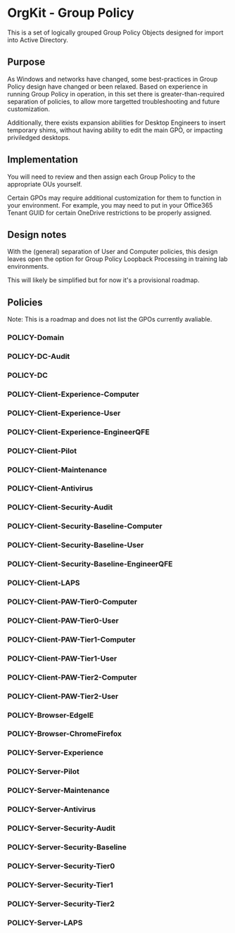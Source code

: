 
# OrgKit - Group Policy
This is a set of logically grouped Group Policy Objects designed for import into Active Directory.

## Purpose
As Windows and networks have changed, some best-practices in Group Policy design have changed or been relaxed. Based on experience in running Group Policy in operation, in this set there is greater-than-required separation of policies, to allow more targetted troubleshooting and future customization.

Additionally, there exists expansion abilities for Desktop Engineers to insert temporary shims, without having ability to edit the main GPO, or impacting priviledged desktops.

## Implementation
You will need to review and then assign each Group Policy to the appropriate OUs yourself.

Certain GPOs may require additional customization for them to function in your environment. For example, you may need to put in your Office365 Tenant GUID for certain OneDrive restrictions to be properly assigned.

## Design notes
With the (general) separation of User and Computer policies, this design leaves open the option for Group Policy Loopback Processing in training lab environments.

This will likely be simplified but for now it's a provisional roadmap.

## Policies
Note: This is a roadmap and does not list the GPOs currently avaliable.

### POLICY-Domain

### POLICY-DC-Audit

### POLICY-DC

### POLICY-Client-Experience-Computer

### POLICY-Client-Experience-User

### POLICY-Client-Experience-EngineerQFE

### POLICY-Client-Pilot

### POLICY-Client-Maintenance

### POLICY-Client-Antivirus

### POLICY-Client-Security-Audit

### POLICY-Client-Security-Baseline-Computer

### POLICY-Client-Security-Baseline-User

### POLICY-Client-Security-Baseline-EngineerQFE

### POLICY-Client-LAPS

### POLICY-Client-PAW-Tier0-Computer

### POLICY-Client-PAW-Tier0-User

### POLICY-Client-PAW-Tier1-Computer

### POLICY-Client-PAW-Tier1-User

### POLICY-Client-PAW-Tier2-Computer

### POLICY-Client-PAW-Tier2-User

### POLICY-Browser-EdgeIE

### POLICY-Browser-ChromeFirefox

### POLICY-Server-Experience

### POLICY-Server-Pilot

### POLICY-Server-Maintenance

### POLICY-Server-Antivirus

### POLICY-Server-Security-Audit

### POLICY-Server-Security-Baseline

### POLICY-Server-Security-Tier0

### POLICY-Server-Security-Tier1

### POLICY-Server-Security-Tier2

### POLICY-Server-LAPS
